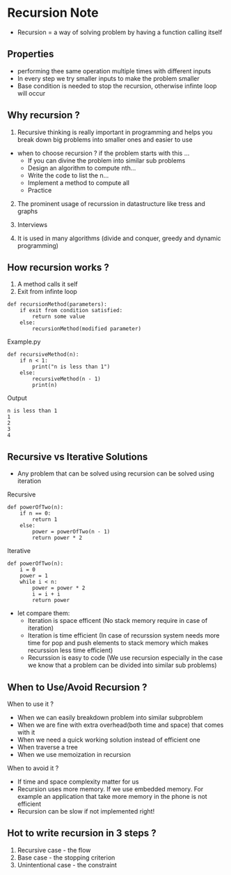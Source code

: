 # Recursion Note

- Recursion = a way of solving problem by having a function calling itself

## Properties

- performing thee same operation multiple times with different inputs
- In every step we try smaller inputs to make the problem smaller
- Base condition is needed to stop the recursion, otherwise infinte loop will occur

## Why recursion ?

1.  Recursive thinking is really important in programming and helps you break down big problems into smaller ones and easier to use 

* when to choose recursion ? if the problem starts with this ...
    * If you can divine the problem into similar sub problems
    * Design an algorithm to compute nth...
    * Write the code to list the n...
    * Implement a method to compute all
    * Practice

2. The prominent usage of recurssion in datastructure like tress and graphs

3. Interviews

4. It is used in many algorithms (divide and conquer, greedy and dynamic programming)

## How recursion works ?

1. A method calls it self
2. Exit from infinte loop

```
def recursionMethod(parameters):
    if exit from condition satisfied:
        return some value
    else:
        recursionMethod(modified parameter)
```
Example.py
```
def recursiveMethod(n):
    if n < 1:
        print("n is less than 1")
    else:
        recursiveMethod(n - 1)
        print(n)
```
Output 
```
n is less than 1
1
2
3
4
```

## Recursive vs Iterative Solutions
* Any problem that can be solved using recursion can be solved using iteration

Recursive
```
def powerOfTwo(n):
    if n == 0:
        return 1
    else:
        power = powerOfTwo(n - 1)
        return power * 2
```
Iterative
```
def powerOfTwo(n):
    i = 0
    power = 1
    while i < n:
        power = power * 2
        i = i + i
        return power
```
* let compare them:
    * Iteration is space efficent (No stack memory require in case of iteration) 
    * Iteration is time efficient (In case of recurssion system needs more time for pop and push elements to stack memory which makes recurssion less time efficient)
    * Recurssion is easy to code (We use recursion especially in the case we know that a problem can be divided into similar sub problems)


## When to Use/Avoid Recursion ?
When to use it ?
* When we can easily breakdown problem into similar subproblem
* When we are fine with extra overhead(both time and space) that comes with it
* When we need a quick working solution instead of efficient one
* When traverse a tree
* When we use memoization in recursion

When to avoid it ?
* If time and space complexity matter for us
* Recursion uses more memory. If we use embedded memory. For example an application that take more memory in the phone is not efficient
* Recursion can be slow if not implemented right!


## Hot to write recursion in 3 steps ?
1. Recursive case - the flow
2. Base case - the stopping criterion
3. Unintentional case - the constraint